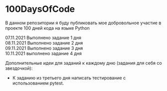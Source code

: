 # 100DaysOfCode

В данном репозитории я буду публиковать мое добровольное участие в проекте 100 дней кода на языке Python

07.11.2021 Выполнено задание 1 дня  
08.11.2021 Выполнено задание 2 дня  
09.11.2021 Выполнено задание 3 дня  
10.11.2021 выполнено задание 4 дня









Дополнительные идеи для заданий к каждому дню (задания для себя со звездочкой):  
- К заданию из третьего дня написать тестирование с использованием pytest.